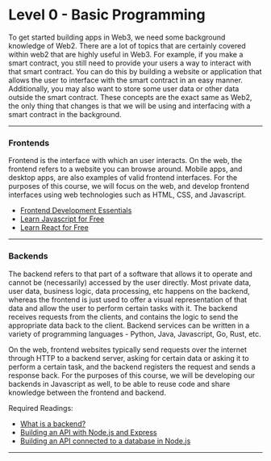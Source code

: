 # Level 0 - Basic Programming

To get started building apps in Web3, we need some background knowledge of Web2. There are a lot of topics that are certainly covered within web2 that are highly useful in Web3. For example, if you make a smart contract, you still need to provide your users a way to interact with that smart contract. You can do this by building a website or application that allows the user to interface with the smart contract in an easy manner. Additionally, you may also want to store some user data or other data outside the smart contract. These concepts are the exact same as Web2, the only thing that changes is that we will be using and interfacing with a smart contract in the background.

---

### Frontends

Frontend is the interface with which an user interacts. On the web, the frontend refers to a website you can browse around. Mobile apps, and desktop apps, are also examples of valid frontend interfaces. For the purposes of this course, we will focus on the web, and develop frontend interfaces using web technologies such as HTML, CSS, and Javascript.

- [Frontend Development Essentials](https://betterprogramming.pub/frontend-development-the-essentials-1c1290b43590)
- [Learn Javascript for Free](https://scrimba.com/learn/learnjavascript)
- [Learn React for Free](https://scrimba.com/learn/learnreact)

---

### Backends

The backend refers to that part of a software that allows it to operate and cannot be (necessarily) accessed by the user directly. Most private data, user data, business logic, data processing, etc happens on the backend, whereas the frontend is just used to offer a visual representation of that data and allow the user to perform certain tasks with it. The backend receives requests from the clients, and contains the logic to send the appropriate data back to the client. Backend services can be written in a variety of programming languages - Python, Java, Javascript, Go, Rust, etc. 

On the web, frontend websites typically send requests over the internet through HTTP to a backend server, asking for certain data or asking it to perform a certain task, and the backend registers the request and sends a response back. For the purposes of this course, we will be developing our backends in Javascript as well, to be able to reuse code and share knowledge between the frontend and backend. 

Required Readings:

- [What is a backend?](https://www.codecademy.com/article/back-end-architecture)
- [Building an API with Node.js and Express](https://www.freecodecamp.org/learn/back-end-development-and-apis/#basic-node-and-express)
- [Building an API connected to a database in Node.js](https://www.freecodecamp.org/learn/back-end-development-and-apis/#back-end-development-and-apis-projects)

---
